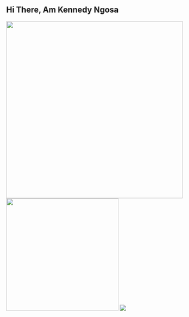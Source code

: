 ## Hi There, Am Kennedy Ngosa

<img align="left" width="472" src="https://github-readme-stats.vercel.app/api?username=kennedyng&show_icons=true&theme=radical&title_color=#2196f3" />


<img  width="300" src="https://github-readme-stats.vercel.app/api/top-langs/?username=kennedyng&layout=donut" />




<img src="https://img.shields.io/badge/node.js-6DA55F?style=for-the-badge&logo=node.js&logoColor=white" />

